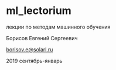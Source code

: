 # ml_lectorium

лекции по методам машинного обучения

Борисов Евгений Сергеевич  

<borisov.e@solarl.ru>


2019 сентябрь-январь
